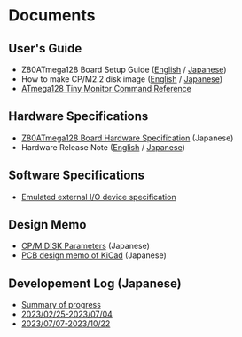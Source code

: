 # Documents
## User's Guide
- Z80ATmega128 Board Setup Guide ([English](./SetupGuide_en.md) / [Japanese](./SetupGuide.md))
- How to make CP/M2.2 disk image ([English](./DiskImage-CPM22.md) / [Japanese](./DiskImage-CPM22-ja.md))
- [ATmega128 Tiny Monitor Command Reference](./Software/AVRTinyMonitor.md)

## Hardware Specifications
- [Z80ATmega128 Board Hardware Specification](./Hardware/Design.md) (Japanese)
- Hardware Release Note ([English](./Hardware/HW-ReleaseNote.md) / [Japanese](./Hardware/HW-ReleaseNote-ja.md))

## Software Specifications
- [Emulated external I/O device specification](./Software/EmulatedDeviceSpec.md)

## Design Memo
- [CP/M DISK Parameters](./Software/DiskParameters.md) (Japanese)
- [PCB design memo of KiCad](./Hardware/PCB/KiCad-PCB.md) (Japanese)

## Developement Log (Japanese)
- [Summary of progress](./Progress.md)
- [2023/02/25-2023/07/04](./Diary.md)
- [2023/07/07-2023/10/22](./Diary2.md)
